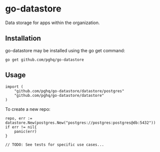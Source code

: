 # go-datastore
Data storage for apps within the organization.

## Installation

go-datastore may be installed using the go get command:

```
go get github.com/pghq/go-datastore
```
## Usage

```
import (
    "github.com/pghq/go-datastore/datastore/postgres"
    "github.com/pghq/go-datastore/datastore"
)
```

To create a new repo:

```
repo, err := datastore.New(postgres.New("postgres://postgres:postgres@db:5432"))
if err != nil{
    panic(err)
}

// TODO: See tests for specific use cases...
```
